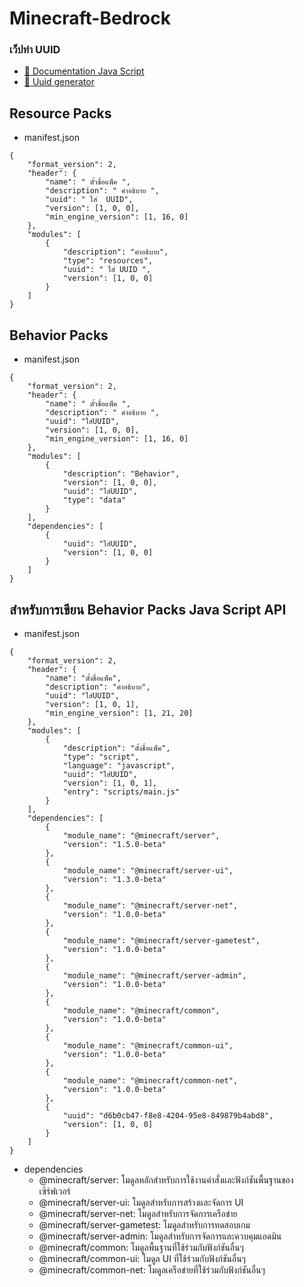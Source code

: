 # Minecraft-Bedrock
### เว็ปทำ UUID
* [ 📰 Documentation Java Script](https://learn.microsoft.com/en-us/minecraft/creator/?view=minecraft-bedrock-stable)
* [ 📁 Uuid generator ](https://www.uuidgenerator.net/)

## Resource Packs
* manifest.json 

```
{
	"format_version": 2,
	"header": {
		"name": " ตั้วชื่อแพ็ค ",
		"description": " คำอธิบาย ",
		"uuid": " ใส่  UUID",
		"version": [1, 0, 0],
		"min_engine_version": [1, 16, 0]
	},
	"modules": [
		{
			"description": "คำอธิบาย",
			"type": "resources",
			"uuid": " ใส่ UUID ",
			"version": [1, 0, 0]
		}
	]
}
```

## Behavior Packs
* manifest.json 

```
{
	"format_version": 2,
	"header": {
		"name": " ตั้วชื่อแพ็ค ",
		"description": " คำอธิบาย ",
		"uuid": "ใส่UUID",
		"version": [1, 0, 0],
		"min_engine_version": [1, 16, 0]
	},
	"modules": [
		{
			"description": "Behavior",
			"version": [1, 0, 0],
			"uuid": "ใส่UUID",
			"type": "data"
		}
	],
	"dependencies": [
		{
			"uuid": "ใส่UUID",
			"version": [1, 0, 0]
		}
	]
}
```

## สำหรับการเขียน Behavior Packs Java Script API
* manifest.json


```
{
    "format_version": 2,
    "header": {
        "name": "ตั้งชื่อแพ็ค",
        "description": "คำอธิบาย",
        "uuid": "ใส่UUID",
        "version": [1, 0, 1],
        "min_engine_version": [1, 21, 20]
    },
    "modules": [
        {
            "description": "ตั้งชื่อแพ็ค",
            "type": "script",
            "language": "javascript",
            "uuid": "ใส่UUID",
            "version": [1, 0, 1],
            "entry": "scripts/main.js"
        }
    ],
    "dependencies": [
        {
            "module_name": "@minecraft/server",
            "version": "1.5.0-beta"
        },
        {
            "module_name": "@minecraft/server-ui",
            "version": "1.3.0-beta"
        },
        {
            "module_name": "@minecraft/server-net",
            "version": "1.0.0-beta"
        },
        {
            "module_name": "@minecraft/server-gametest",
            "version": "1.0.0-beta"
        },
        {
            "module_name": "@minecraft/server-admin",
            "version": "1.0.0-beta"
        },
        {
            "module_name": "@minecraft/common",
            "version": "1.0.0-beta"
        },
        {
            "module_name": "@minecraft/common-ui",
            "version": "1.0.0-beta"
        },
        {
            "module_name": "@minecraft/common-net",
            "version": "1.0.0-beta"
        },
        {
            "uuid": "d6b0cb47-f8e8-4204-95e8-849879b4abd8",
            "version": [1, 0, 0]
        }
    ]
}

```
- dependencies
	* @minecraft/server: โมดูลหลักสำหรับการใช้งานคำสั่งและฟังก์ชันพื้นฐานของเซิร์ฟเวอร์
	* @minecraft/server-ui: โมดูลสำหรับการสร้างและจัดการ UI
	* @minecraft/server-net: โมดูลสำหรับการจัดการเครือข่าย
	* @minecraft/server-gametest: โมดูลสำหรับการทดสอบเกม
	* @minecraft/server-admin: โมดูลสำหรับการจัดการและควบคุมแอดมิน
	* @minecraft/common: โมดูลพื้นฐานที่ใช้ร่วมกับฟังก์ชันอื่นๆ
	* @minecraft/common-ui: โมดูล UI ที่ใช้ร่วมกับฟังก์ชันอื่นๆ
	* @minecraft/common-net: โมดูลเครือข่ายที่ใช้ร่วมกับฟังก์ชันอื่นๆ
